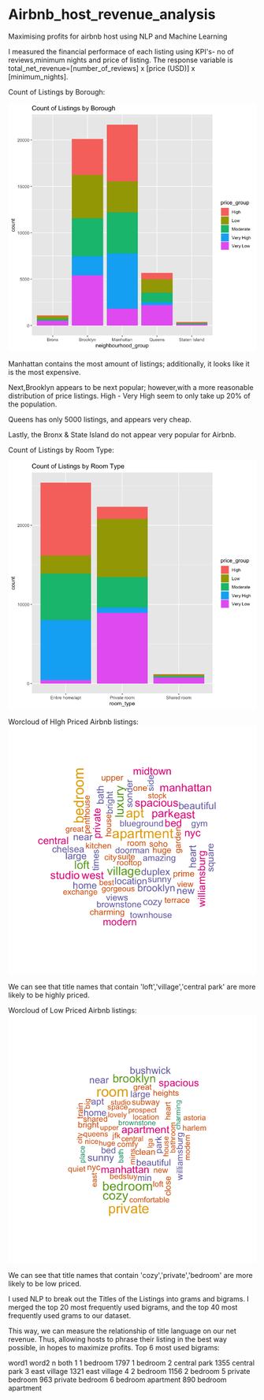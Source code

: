 # Airbnb_host_revenue_analysis
Maximising profits for airbnb host using NLP and Machine Learning

I measured the financial performace of each listing using KPI's- no of reviews,minimum nights and price of listing.
The response variable is total_net_revenue=[number_of_reviews] x [price (USD)] x [minimum_nights].

Count of Listings by Borough:

![alt text](https://github.com/Roshni96/Airbnb_host_revenue_analysis/blob/master/plot_listings_by_borough.png)

Manhattan contains the most amount of listings; additionally, it looks like it is the most expensive.

Next,Brooklyn appears to be next popular; however,with a more reasonable distribution of price listings. High - Very High seem to only take up 20% of the population.

Queens has only 5000 listings, and appears very cheap.

Lastly, the Bronx & State Island do not appear very popular for Airbnb.


Count of Listings by Room Type:

![alt text](https://github.com/Roshni96/Airbnb_host_revenue_analysis/blob/master/count_of_listings_roomtype.png)

Worcloud of HIgh Priced Airbnb listings:
![alt text](https://github.com/Roshni96/Airbnb_host_revenue_analysis/blob/master/wordcloud_high.png)

We can see that title names that contain 'loft','village','central park' are more likely to be highly priced.

Worcloud of Low Priced Airbnb listings:
![alt text](https://github.com/Roshni96/Airbnb_host_revenue_analysis/blob/master/wordcloud_low.png)

We can see that title names that contain 'cozy','private','bedroom' are more likely to be low priced.

I used NLP to break out the Titles of the Listings into grams and bigrams.
I merged the top 20 most frequently used bigrams, and the top 40 most frequently used grams to our dataset.

This way, we can measure the relationship of title language on our net revenue. 
Thus, allowing hosts to phrase their listing in the best way possible, in hopes to maximize profits.
Top 6 most used bigrams:

word1	word2	n	both
<chr>	<chr>	<int>	<chr>
1	1	bedroom	1797	1 bedroom
2	central	park	1355	central park
3	east	village	1321	east village
4	2	bedroom	1156	2 bedroom
5	private	bedroom	963	private bedroom
6	bedroom	apartment	890	bedroom apartment

